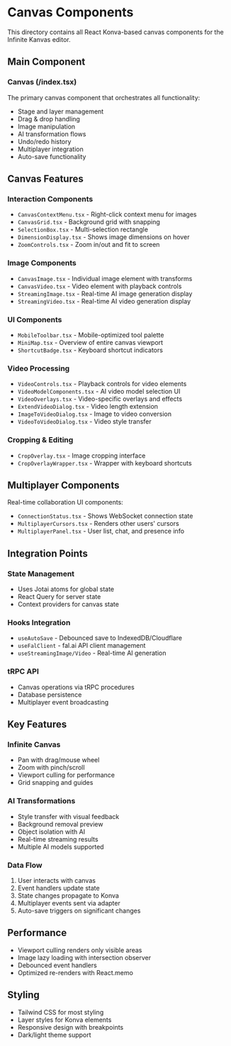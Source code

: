 # Canvas Components

This directory contains all React Konva-based canvas components for the Infinite Kanvas editor.

## Main Component

### Canvas (/index.tsx)

The primary canvas component that orchestrates all functionality:

- Stage and layer management
- Drag & drop handling
- Image manipulation
- AI transformation flows
- Undo/redo history
- Multiplayer integration
- Auto-save functionality

## Canvas Features

### Interaction Components

- `CanvasContextMenu.tsx` - Right-click context menu for images
- `CanvasGrid.tsx` - Background grid with snapping
- `SelectionBox.tsx` - Multi-selection rectangle
- `DimensionDisplay.tsx` - Shows image dimensions on hover
- `ZoomControls.tsx` - Zoom in/out and fit to screen

### Image Components

- `CanvasImage.tsx` - Individual image element with transforms
- `CanvasVideo.tsx` - Video element with playback controls
- `StreamingImage.tsx` - Real-time AI image generation display
- `StreamingVideo.tsx` - Real-time AI video generation display

### UI Components

- `MobileToolbar.tsx` - Mobile-optimized tool palette
- `MiniMap.tsx` - Overview of entire canvas viewport
- `ShortcutBadge.tsx` - Keyboard shortcut indicators

### Video Processing

- `VideoControls.tsx` - Playback controls for video elements
- `VideoModelComponents.tsx` - AI video model selection UI
- `VideoOverlays.tsx` - Video-specific overlays and effects
- `ExtendVideoDialog.tsx` - Video length extension
- `ImageToVideoDialog.tsx` - Image to video conversion
- `VideoToVideoDialog.tsx` - Video style transfer

### Cropping & Editing

- `CropOverlay.tsx` - Image cropping interface
- `CropOverlayWrapper.tsx` - Wrapper with keyboard shortcuts

## Multiplayer Components

Real-time collaboration UI components:

- `ConnectionStatus.tsx` - Shows WebSocket connection state
- `MultiplayerCursors.tsx` - Renders other users' cursors
- `MultiplayerPanel.tsx` - User list, chat, and presence info

## Integration Points

### State Management

- Uses Jotai atoms for global state
- React Query for server state
- Context providers for canvas state

### Hooks Integration

- `useAutoSave` - Debounced save to IndexedDB/Cloudflare
- `useFalClient` - fal.ai API client management
- `useStreamingImage/Video` - Real-time AI generation

### tRPC API

- Canvas operations via tRPC procedures
- Database persistence
- Multiplayer event broadcasting

## Key Features

### Infinite Canvas

- Pan with drag/mouse wheel
- Zoom with pinch/scroll
- Viewport culling for performance
- Grid snapping and guides

### AI Transformations

- Style transfer with visual feedback
- Background removal preview
- Object isolation with AI
- Real-time streaming results
- Multiple AI models supported

### Data Flow

1. User interacts with canvas
2. Event handlers update state
3. State changes propagate to Konva
4. Multiplayer events sent via adapter
5. Auto-save triggers on significant changes

## Performance

- Viewport culling renders only visible areas
- Image lazy loading with intersection observer
- Debounced event handlers
- Optimized re-renders with React.memo

## Styling

- Tailwind CSS for most styling
- Layer styles for Konva elements
- Responsive design with breakpoints
- Dark/light theme support
